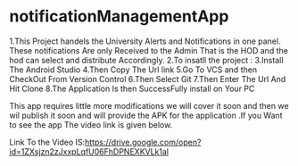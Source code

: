 # notificationManagementApp
1.This Project handels the University Alerts and Notifications in one panel.
These notifications Are only Received to the Admin That is the HOD and the hod can select and distribute Accordingly.
2.To insatll the project :
3.Install The Android Studio
4.Then Copy The Url link 
5.Go To VCS and then CheckOut From Version Control
6.Then Select Git 
7.Then Enter The Url And Hit Clone
8.The Application Is then SuccessFully install on Your PC

This app requires little more modifications we will cover it soon and  then we wil publish it soon and will provide the APK for the application .If you Want to see the app The video link is given below.


Link To the Video IS:https://drive.google.com/open?id=1ZXsjzn2zJxxpLqfU06FhDPNEXKVLk1al
